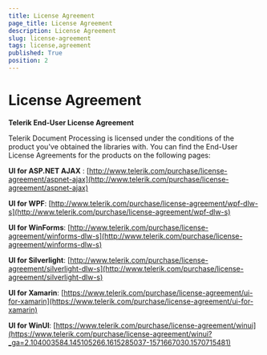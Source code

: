 ```yaml
---
title: License Agreement
page_title: License Agreement
description: License Agreement
slug: license-agreement
tags: license,agreement
published: True
position: 2
---
```


# License Agreement

__Telerik End-User License Agreement__

Telerik Document Processing is licensed under the conditions of the product you've obtained the libraries with. You can find the End-User License Agreements for the products on the following pages:

__UI for ASP.NET AJAX__ : [http://www.telerik.com/purchase/license-agreement/aspnet-ajax](http://www.telerik.com/purchase/license-agreement/aspnet-ajax)

__UI for WPF__: [http://www.telerik.com/purchase/license-agreement/wpf-dlw-s](http://www.telerik.com/purchase/license-agreement/wpf-dlw-s)

__UI for WinForms__: [http://www.telerik.com/purchase/license-agreement/winforms-dlw-s](http://www.telerik.com/purchase/license-agreement/winforms-dlw-s)

__UI for Silverlight__: [http://www.telerik.com/purchase/license-agreement/silverlight-dlw-s](http://www.telerik.com/purchase/license-agreement/silverlight-dlw-s)

__UI for Xamarin__: [https://www.telerik.com/purchase/license-agreement/ui-for-xamarin](https://www.telerik.com/purchase/license-agreement/ui-for-xamarin)

__UI for WinUI__: [https://www.telerik.com/purchase/license-agreement/winui](https://www.telerik.com/purchase/license-agreement/winui?_ga=2.104003584.145105266.1615285037-1571667030.1570715481)

